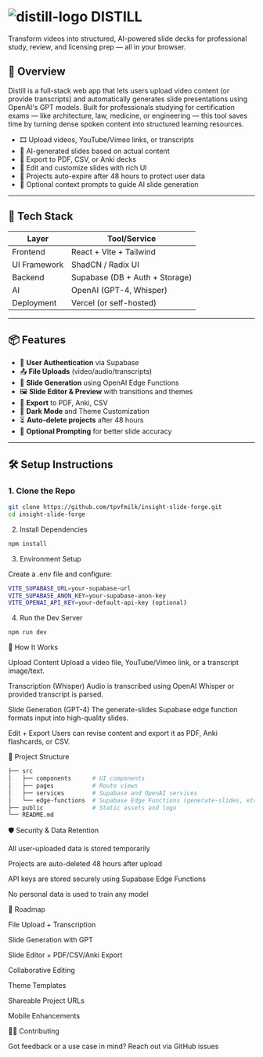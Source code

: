 # ![distill-logo](https://github.com/user-attachments/assets/5277f352-bd50-4a99-a5ba-90657802a74a) DISTILL

Transform videos into structured, AI-powered slide decks for professional study, review, and licensing prep — all in your browser.




## 🚀 Overview

Distill is a full-stack web app that lets users upload video content (or provide transcripts) and automatically generates slide presentations using OpenAI's GPT models. Built for professionals studying for certification exams — like architecture, law, medicine, or engineering — this tool saves time by turning dense spoken content into structured learning resources.

- 🎞 Upload videos, YouTube/Vimeo links, or transcripts
- 🧠 AI-generated slides based on actual content
- 🧾 Export to PDF, CSV, or Anki decks
- 🧰 Edit and customize slides with rich UI
- 📂 Projects auto-expire after 48 hours to protect user data
- 💬 Optional context prompts to guide AI slide generation

---

## 🧱 Tech Stack

| Layer        | Tool/Service            |
| ------------ | ----------------------- |
| Frontend     | React + Vite + Tailwind |
| UI Framework | ShadCN / Radix UI       |
| Backend      | Supabase (DB + Auth + Storage) |
| AI           | OpenAI (GPT-4, Whisper) |
| Deployment   | Vercel (or self-hosted) |

---

## 📦 Features

- 🔐 **User Authentication** via Supabase
- 📤 **File Uploads** (video/audio/transcripts)
- 🧠 **Slide Generation** using OpenAI Edge Functions
- 🖼 **Slide Editor & Preview** with transitions and themes
- 🧾 **Export** to PDF, Anki, CSV
- 🌙 **Dark Mode** and Theme Customization
- ⏳ **Auto-delete projects** after 48 hours
- 💬 **Optional Prompting** for better slide accuracy

---

## 🛠 Setup Instructions

### 1. Clone the Repo

```bash
git clone https://github.com/tpvfmilk/insight-slide-forge.git
cd insight-slide-forge
```

2. Install Dependencies


```bash
npm install
```
3. Environment Setup

Create a .env file and configure:
```bash
VITE_SUPABASE_URL=your-supabase-url
VITE_SUPABASE_ANON_KEY=your-supabase-anon-key
VITE_OPENAI_API_KEY=your-default-api-key (optional)
```
4. Run the Dev Server
```bash
npm run dev
```
🧠 How It Works

  Upload Content
    Upload a video file, YouTube/Vimeo link, or a transcript image/text.

   Transcription (Whisper)
    Audio is transcribed using OpenAI Whisper or provided transcript is parsed.

  Slide Generation (GPT-4)
    The generate-slides Supabase edge function formats input into high-quality slides.

  Edit + Export
    Users can revise content and export it as PDF, Anki flashcards, or CSV.

📁 Project Structure
```bash
├── src
│   ├── components      # UI components
│   ├── pages           # Route views
│   ├── services        # Supabase and OpenAI services
│   └── edge-functions  # Supabase Edge Functions (generate-slides, etc)
├── public              # Static assets and logo
└── README.md
```
🛡 Security & Data Retention

  All user-uploaded data is stored temporarily

  Projects are auto-deleted 48 hours after upload

  API keys are stored securely using Supabase Edge Functions

  No personal data is used to train any model

🧪 Roadmap

File Upload + Transcription

Slide Generation with GPT

Slide Editor + PDF/CSV/Anki Export

Collaborative Editing

Theme Templates

Shareable Project URLs

Mobile Enhancements

🧑‍💻 Contributing

Got feedback or a use case in mind?
Reach out via GitHub issues
